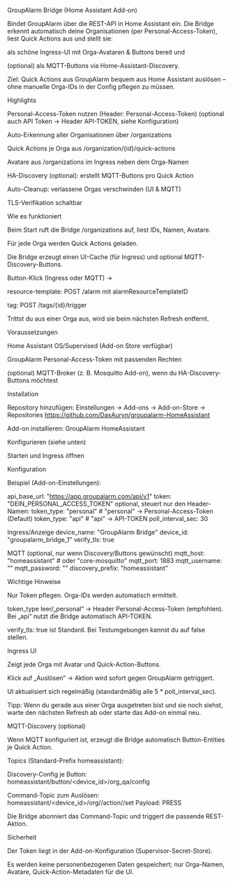 GroupAlarm Bridge (Home Assistant Add-on)

Bindet GroupAlarm über die REST-API in Home Assistant ein.
Die Bridge erkennt automatisch deine Organisationen (per Personal-Access-Token), liest Quick Actions aus und stellt sie:

als schöne Ingress-UI mit Orga-Avataren & Buttons bereit und

(optional) als MQTT-Buttons via Home-Assistant-Discovery.

Ziel: Quick Actions aus GroupAlarm bequem aus Home Assistant auslösen – ohne manuelle Orga-IDs in der Config pflegen zu müssen.

Highlights

 Personal-Access-Token nutzen (Header: Personal-Access-Token)
(optional auch API Token → Header API-TOKEN, siehe Konfiguration)

Auto-Erkennung aller Organisationen über /organizations

Quick Actions je Orga aus /organization/{id}/quick-actions

Avatare aus /organizations im Ingress neben dem Orga-Namen

HA-Discovery (optional): erstellt MQTT-Buttons pro Quick Action

Auto-Cleanup: verlassene Orgas verschwinden (UI & MQTT)

TLS-Verifikation schaltbar

Wie es funktioniert

Beim Start ruft die Bridge /organizations auf, liest IDs, Namen, Avatare.

Für jede Orga werden Quick Actions geladen.

Die Bridge erzeugt einen UI-Cache (für Ingress) und optional MQTT-Discovery-Buttons.

Button-Klick (Ingress oder MQTT) →

resource-template: POST /alarm mit alarmResourceTemplateID

tag: POST /tags/{id}/trigger

Trittst du aus einer Orga aus, wird sie beim nächsten Refresh entfernt.

Voraussetzungen

Home Assistant OS/Supervised (Add-on Store verfügbar)

GroupAlarm Personal-Access-Token mit passenden Rechten

(optional) MQTT-Broker (z. B. Mosquitto Add-on), wenn du HA-Discovery-Buttons möchtest

Installation

Repository hinzufügen: Einstellungen → Add-ons → Add-on-Store → Repositories
https://github.com/DasAuryn/groupalarm-HomeAssistant

Add-on installieren: GroupAlarm HomeAssistant

Konfigurieren (siehe unten)

Starten und Ingress öffnen

Konfiguration

Beispiel (Add-on-Einstellungen):

api_base_url: "https://app.groupalarm.com/api/v1"
token: "DEIN_PERSONAL_ACCESS_TOKEN"
optional, steuert nur den Header-Namen:
token_type: "personal"   # "personal" → Personal-Access-Token (Default)
token_type: "api"        # "api"      → API-TOKEN
poll_interval_sec: 30

Ingress/Anzeige
device_name: "GroupAlarm Bridge"
device_id: "groupalarm_bridge_1"
verify_tls: true

MQTT (optional, nur wenn Discovery/Buttons gewünscht)
mqtt_host: "homeassistant"     # oder "core-mosquitto"
mqtt_port: 1883
mqtt_username: ""
mqtt_password: ""
discovery_prefix: "homeassistant"


Wichtige Hinweise

Nur Token pflegen. Orga-IDs werden automatisch ermittelt.

token_type leer/„personal“ → Header Personal-Access-Token (empfohlen).
Bei „api“ nutzt die Bridge automatisch API-TOKEN.

verify_tls: true ist Standard. Bei Testumgebungen kannst du auf false stellen.

Ingress UI

Zeigt jede Orga mit Avatar und Quick-Action-Buttons.

Klick auf „Auslösen“ → Aktion wird sofort gegen GroupAlarm getriggert.

UI aktualisiert sich regelmäßig (standardmäßig alle 5 * poll_interval_sec).

Tipp: Wenn du gerade aus einer Orga ausgetreten bist und sie noch siehst, warte den nächsten Refresh ab oder starte das Add-on einmal neu.

MQTT-Discovery (optional)

Wenn MQTT konfiguriert ist, erzeugt die Bridge automatisch Button-Entities je Quick Action.

Topics (Standard-Prefix homeassistant):

Discovery-Config je Button:
homeassistant/button/<device_id>/org<ORG>_qa<QA>/config

Command-Topic zum Auslösen:
homeassistant/<device_id>/org/<ORG>/action/<QA>/set
Payload: PRESS

Die Bridge abonniert das Command-Topic und triggert die passende REST-Aktion.

Sicherheit

Der Token liegt in der Add-on-Konfiguration (Supervisor-Secret-Store).

Es werden keine personenbezogenen Daten gespeichert; nur Orga-Namen, Avatare, Quick-Action-Metadaten für die UI.
